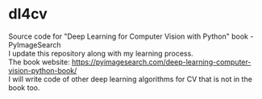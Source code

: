 # dl4cv
Source code for "Deep Learning for Computer Vision with Python" book - PyImageSearch <br />
I update this repository along with my learning process. <br />
The book website: https://pyimagesearch.com/deep-learning-computer-vision-python-book/ <br />
I will write code of other deep learning algorithms for CV that is not in the book too.
